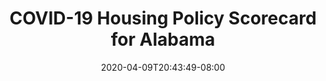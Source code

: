 ---
title: "COVID-19 Housing Policy Scorecard for Alabama"
date: 2020-04-09T20:43:49-08:00
layout: single
type: covid-policy-rankings
state_abbrev: al # use state abbreviation.
state_title: Alabama
photoCredit:
hasSubnav: true
fbImage: /images/assets/covid-eviction-policies-social.jpg
twImage: /images/assets/covid-eviction-policies-social.jpg
socialDescription: COVID-19 Housing Policy Scorecard for Alabama
description: See how Alabama ranks in our nationwide scorecard of housing policies in response to COVID-19.
url: /covid-policy-scorecard/al
aliases:
    - /covid-policy-scorecard/al
    - /covid-policy-scorecard/alabama
    - /es/covid-policy-scorecard/al
    - /es/covid-policy-scorecard/alabama
---